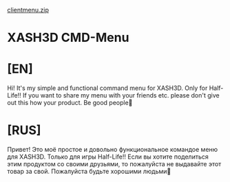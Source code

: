 [clientmenu.zip](https://github.com/XDe0/CMD-Menu/files/7273198/clientmenu.zip)
# XASH3D CMD-Menu
# [EN] 
Hi! It's my simple and functional command menu for XASH3D. Only for Half-Life!!
If you want to share my menu with your friends etc. please don't give out this how your product. Be good people🙏
# [RUS] 
Привет! Это моё простое и довольно функциональное командое меню для XASH3D. Только для игры Half-Life!!
Если вы хотите поделиться этим продуктом со своими друзьями, то пожалуйста не выдавайте этот товар за свой. Пожалуйста будьте хорошими людьми🙏
